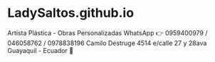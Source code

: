 # LadySaltos.github.io
Artista Plástica - Obras Personalizadas WhatsApp 👉 0959400979 / 046058762 / 0978838196 Camilo Destruge 4514 e/calle 27 y 28ava Guayaquil - Ecuador 🎨
